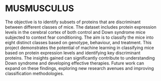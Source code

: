 # MUSMUSCULUS
The objective is to identify subsets of proteins that are discriminant between different classes of mice. The dataset includes protein expression levels in the cerebral cortex of both control and Down syndrome mice subjected to context fear conditioning. The aim is to classify the mice into eight distinct classes based on genotype, behaviour, and treatment.
This project demonstrates the potential of machine learning in classifying mice based on protein expression levels and identifying key discriminant proteins. 
The insights gained can significantly contribute to understanding Down syndrome and developing effective therapies. 
Future work can expand on these findings, exploring new research avenues and improving classification methodologies.



